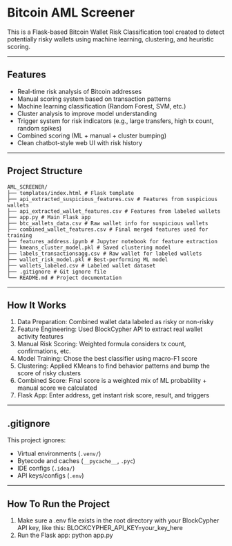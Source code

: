 # Bitcoin AML Screener

This is a Flask-based Bitcoin Wallet Risk Classification tool created to detect potentially risky wallets using machine learning, clustering, and heuristic scoring.

---

## Features

- Real-time risk analysis of Bitcoin addresses
- Manual scoring system based on transaction patterns
- Machine learning classification (Random Forest, SVM, etc.)
- Cluster analysis to improve model understanding
- Trigger system for risk indicators (e.g., large transfers, high tx count, random spikes)
- Combined scoring (ML + manual + cluster bumping)
- Clean chatbot-style web UI with risk history

---

## Project Structure

```
AML_SCREENER/
├── templates/index.html # Flask template
├── api_extracted_suspicious_features.csv # Features from suspicious wallets
├── api_extracted_wallet_features.csv # Features from labeled wallets
├── app.py # Main Flask app
├── btc_wallets_data.csv # Raw wallet info for suspicious wallets
├── combined_wallet_features.csv # Final merged features used for training
├── features_address.ipynb # Jupyter notebook for feature extraction
├── kmeans_cluster_model.pkl # Saved clustering model
├── labels_transactionsagg.csv # Raw wallet for labeled wallets
├── wallet_risk_model.pkl # Best-performing ML model
├── wallets_labeled.csv # Labeled wallet dataset
├── .gitignore # Git ignore file
└── README.md # Project documentation
```

---

## How It Works

1. Data Preparation: Combined wallet data labeled as risky or non-risky
2. Feature Engineering: Used BlockCypher API to extract real wallet activity features
3. Manual Risk Scoring: Weighted formula considers tx count, confirmations, etc.
4. Model Training: Chose the best classifier using macro-F1 score
5. Clustering: Applied KMeans to find behavior patterns and bump the score of risky clusters
6. Combined Score: Final score is a weighted mix of ML probability + manual score we calculated
7. Flask App: Enter address, get instant risk score, result, and triggers

---

## .gitignore

This project ignores:

- Virtual environments (`.venv/`)
- Bytecode and caches (`__pycache__`, `.pyc`)
- IDE configs (`.idea/`)
- API keys/configs (`.env`)

---

## How To Run the Project

1. Make sure a .env file exists in the root directory with your BlockCypher API key, like this:
   BLOCKCYPHER_API_KEY=your_key_here
2. Run the Flask app:
   python app.py
